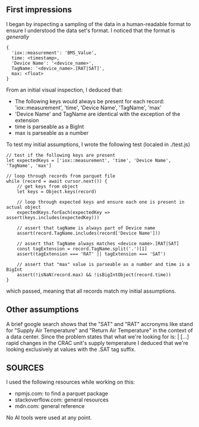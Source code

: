 ## First impressions
I began by inspecting a sampling of the data in a human-readable format to ensure I understood the data set's format. I noticed that the format is *generally*

```
{
  'iox::measurement': 'BMS_Value',
  time: <timestamp>,
  'Device Name': '<device_name>',
  TagName: '<device_name>.[RAT|SAT]',
  max: <float>
}
```

From an initial visual inspection, I deduced that:
- The following keys would always be present for each record: 'iox::measurement', 'time', 'Device Name', 'TagName', 'max'
- 'Device Name' and TagName are identical with the exception of the extension
- time is parseable as a BigInt
- max is parseable as a number

To test my initial assumptions, I wrote the following test (localed in ./test.js)

```
// test if the following keys are present
let expectedKeys = ['iox::measurement', 'time', 'Device Name', 'TagName', 'max']

// loop through records from parquet file
while (record = await cursor.next()) {
	// get keys from object
	let keys = Object.keys(record)

	// loop through expected keys and ensure each one is present in actual object
	expectedKeys.forEach(expectedKey => assert(keys.includes(expectedKey)))

	// assert that tagName is always part of Device name
	assert(record.TagName.includes(record['Device Name']))

	// assert that TagName always matches <device name>.[RAT|SAT]
	const tagExtension = record.TagName.split('.')[1]
	assert(tagExtension === 'RAT' || tagExtension === 'SAT')

	// assert that "max" value is parseable as a number and time is a BigInt
	assert(!isNaN(record.max) && !isBigIntObject(record.time))
}
```
which passed, meaning that all records match my initial assumptions.


## Other assumptions
A brief google search shows that the "SAT" and "RAT" accronyms like stand for "Supply Air Temperature" and "Return Air Temperature" in the context of a data center. Since the problem states that what we're looking for is: 
| [...] rapid changes in the CRAC unit's supply temperature
I deduced that we're looking exclusively at values with the .SAT tag suffix.


## SOURCES
I used the following resources while working on this:
- npmjs.com: 			to find a parquet package
- stackoverflow.com: 	general resources
- mdn.com: 				general reference

No AI tools were used at any point.
